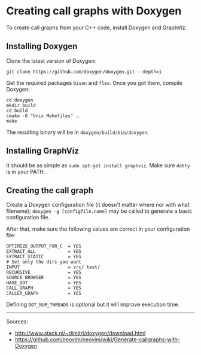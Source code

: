 # Creating call graphs with Doxygen

To create call graphs from your C++ code, install Doxygen and GraphViz.


## Installing Doxygen
Clone the latest version of Doxygen:

```
git clone https://github.com/doxygen/doxygen.git --depth=1
```

Get the required packages `bison` and `flex`. Once you got them, compile Doxygen:

```
cd doxygen
mkdir build
cd build
cmake -G "Unix Makefiles" ..
make
```

The resulting binary will be in `doxygen/build/bin/doxygen`.


## Installing GraphViz
It should be as simple as `sudo apt-get install graphviz`. Make sure `dotty` is in your PATH.


## Creating the call graph
Create a Doxygen configuration file (it doesn't matter where nor with what filename);
`doxygen -g [configfile.name]` may be called to generate a basic configuration file.

After that, make sure the following values are correct in your configuration file:

```
OPTIMIZE_OUTPUT_FOR_C  = YES
EXTRACT_ALL            = YES
EXTRACT_STATIC         = YES
# Set only the dirs you want
INPUT                  = src/ test/
RECURSIVE              = YES
SOURCE_BROWSER         = YES
HAVE_DOT               = YES
CALL_GRAPH             = YES
CALLER_GRAPH           = YES
```

Defining `DOT_NUM_THREADS` is optional but it will improve execution time.

---
Sources:
  * http://www.stack.nl/~dimitri/doxygen/download.html
  * https://github.com/neovim/neovim/wiki/Generate-callgraphs-with-Doxygen
